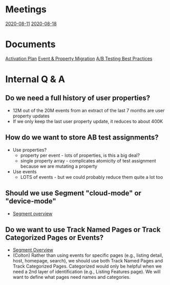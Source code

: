 <!-- TITLE: Amplitude Migration -->
<!-- SUBTITLE: A quick summary of Amplitude Migration -->

# Meetings
[2020-08-11](https://wiki.neighbor.com/engineering/growth/amplitude-migration/2020-08-11)
[2020-08-18](https://wiki.neighbor.com/engineering/growth/amplitude-migration/2020-08-18)

# Documents
[Activation Plan](https://docs.google.com/spreadsheets/d/1VelXZKa1y9ZIM8we2viJ2xv9hrZ1B3xg77gVbvIgcvs/edit?usp=sharing)
[Event & Property Migration](https://docs.google.com/spreadsheets/d/1A7IVwDa55c_22e7ZnrI-jNxbRwuR4NWHFM4TV4c7uK8/edit?usp=sharing)
[A/B Testing Best Practices](https://help.amplitude.com/hc/en-us/articles/115001580108-How-to-Analyze-A-B-Tests-Results-in-Amplitude)

# Internal Q & A
## Do we need a full history of user properties?
 * 12M out of the 20M events from an extract of the last 7 months are user property updates
 * If we only keep the last user property update, it reduces to about 400K
## How do we want to store AB test assignments?
* Use properties?
	* property per event - lots of properties, is this a big deal?
	* single property array - complicates atomicity of test assignment because we are mutating a property 
* Use events
	* LOTS of events - but we could probably reduce them quite a lot too
## Should we use Segment "cloud-mode" or "device-mode"
* [Segment overview](https://segment.com/docs/connections/destinations/#connection-modes)

## Do we want to use Track Named Pages or Track Categorized Pages or Events?
* [Segment Overview](https://segment.com/docs/connections/destinations/catalog/amplitude/#client-and-server)
* (Colton) Rather than using events for specific pages (e.g., listing detail, host, homepage, search), we should use both Track Named Pages and Track Categorized Pages. Categorized would only be helpful when we need a 2nd layer of identification (e.g., Listing Features page). We will want to define what pages need names and categories.